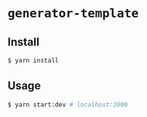 # `generator-template`

## Install

```sh
$ yarn install
```

## Usage

```sh
$ yarn start:dev # localhost:3000
```
